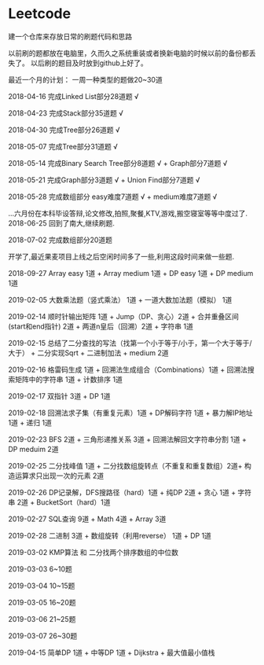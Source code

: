 # Leetcode
建一个仓库来存放日常的刷题代码和思路

以前刷的题都放在电脑里，久而久之系统重装或者换新电脑的时候以前的备份都丢失了。
以后刷的题目及时放到github上好了。

最近一个月的计划：
一周一种类型的题做20~30道

2018-04-16 完成Linked List部分28道题 √

2018-04-23 完成Stack部分35道题 √

2018-04-30 完成Tree部分26道题 √

2018-05-07 完成Tree部分31道题 √

2018-05-14 完成Binary Search Tree部分8道题 √ + Graph部分7道题 √

2018-05-21 完成Graph部分3道题 √ + Union Find部分7道题 √

2018-05-28 完成数组部分 easy难度7道题 √ + medium难度7道题 √

...六月份在本科毕设答辩,论文修改,拍照,聚餐,KTV,游戏,搬空寝室等等中度过了.
2018-06-25 回到了南大,继续刷题.

2018-07-02 完成数组部分20道题 

开学了,最近果麦项目上线之后空闲时间多了一些,利用这段时间来做一些题.

2018-09-27 Array easy 1道 + Array medium 1道 + DP easy 1道 + DP medium 1道

2019-02-05 大数乘法题（竖式乘法） 1道 + 一道大数加法题（模拟） 1道

2019-02-14 顺时针输出矩阵 1道 + Jump（DP、贪心）2道 + 合并重叠区间(start和end指针) 2道 + 两道n皇后（回溯）2道 + 字符串 1道

2019-02-15 总结了二分查找的写法（找第一个小于等于/小于，第一个大于等于/大于） + 二分实现Sqrt + 二进制加法 + medium 2道

2019-02-16 格雷码生成 1道 + 回溯法生成组合（Combinations）1道 + 回溯法搜索矩阵中的字符串 1道 + 计数排序 1道

2019-02-17 双指针 3道 + DP 1道

2019-02-18 回溯法求子集（有重复元素）1道 + DP解码字符 1道 + 暴力解IP地址 1道 + 递归 1道

2019-02-23 BFS 2道 + 三角形递推关系 3道 + 回溯法解回文字符串分割 1道 + DP meduim 2道 

2019-02-25 二分找峰值 1道 + 二分找数组旋转点（不重复和重复数组）2道+ 构造运算求只出现一次的元素 2道 

2019-02-26 DP记录解，DFS搜路径（hard）1道 + 纯DP 2道 + 贪心 1道 + 字符串 2道 + BucketSort（hard）1道

2019-02-27 SQL查询 9道 + Math 4道 + Array 3道 

2019-02-28 二进制 3道 + 数组旋转（利用reverse） 1道 + DP 1道 

2019-03-02 KMP算法 和 二分找两个排序数组的中位数

2019-03-03 6~10题

2019-03-04 10~15题

2019-03-05 16~20题

2019-03-06 21~25题

2019-03-07 26~30题

2019-04-15 简单DP 1道 + 中等DP 1道 + Dijkstra + 最大值最小值栈